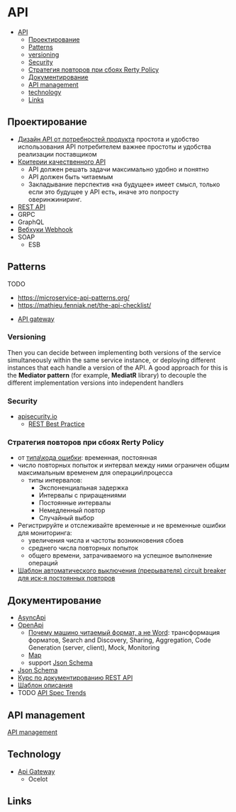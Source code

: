 # API

- [API](#api)
  - [Проектирование](#проектирование)
  - [Patterns](#patterns)
  - [versioning](#versioning)
  - [Security](#security)
  - [Стратегия повторов при сбоях Rerty Policy](#стратегия-повторов-при-сбоях-rerty-policy)
  - [Документирование](#документирование)
  - [API management](#api-management)
  - [technology](#technology)
  - [Links](#links)

## Проектирование

* [Дизайн API от потребностей продукта](http://agilemindset.ru/%d0%b0%d1%80%d1%85%d0%b8%d1%82%d0%b5%d0%ba%d1%82%d1%83%d1%80%d0%b0/)
простота и удобство использования API потребителем важнее простоты и удобства реализации поставщиком
* [Критерии качественного API](https://twirl.github.io/The-API-Book/API.ru.html#chapter-3)
  * API должен решать задачи максимально удобно и понятно
  * API должен быть читаемым
  * Закладывание перспектив «на будущее» имеет смысл, только если это будущее у API есть, иначе это попросту оверинжиниринг.
* [REST API](api.rest.md)
* GRPC
* GraphQL
* [Вебхуки Webhook](https://systems.education/api-realtime)
* SOAP
  * ESB

## Patterns

TODO
- https://microservice-api-patterns.org/
- https://mathieu.fenniak.net/the-api-checklist/

* [API gateway](api.gateway.md)

### Versioning

Then you can decide between implementing both versions of the service 
simultaneously within the same service instance, or deploying different instances that each handle a 
version of the API. A good approach for this is the **Mediator pattern** (for example, **MediatR** library) to 
decouple the different implementation versions into independent handlers

### Security

* [apisecurity.io](https://apisecurity.io/)
  * [REST Best Practice](https://stackoverflow.blog/2021/10/06/best-practices-for-authentication-and-authorization-for-rest-apis/?utm_campaign=APISecurity%20newsletter&utm_medium=email&_hsmi=204867978&_hsenc=p2ANqtz-94r6UDHzZG48tgtd0Sz6OiZicy6tTBQysQKtk0WzhZXlXrXBucIld80QE3Gll1Le1lxnwNhNqu-pySFps1AsqeR8MQrg&utm_content=204868574&utm_source=hs_email)

### Стратегия повторов при сбоях Rerty Policy

* от [типа\кода ошибки](https://docs.microsoft.com/ru-ru/azure/architecture/best-practices/transient-faults): временная, постоянная
* число повторных попыток и интервал между ними ограничен общим максимальным временем для операции\процесса
  * типы интервалов:
    * Экспоненциальная задержка
    * Интервалы с приращениями
    * Постоянные интервалы
    * Немедленный повтор
    * Случайный выбор
* Регистрируйте и отслеживайте временные и не временные ошибки для мониторинга: 
  * увеличения числа и частоты возникновения сбоев
  * среднего числа повторных попыток 
  * общего времени, затрачиваемого на успешное выполнение операций
* [Шаблон автоматического выключения (прерывателя) circuit breaker для иск-я постоянных повторов](https://docs.microsoft.com/ru-ru/azure/architecture/patterns/circuit-breaker)

## Документирование

* [AsyncApi](asyncapi.md)
* [OpenApi](https://github.com/daemon110282/api#openapi)
  * [Почему машино читаемый формат, а не Word](https://www.apimatic.io/blog/2017/04/why-your-api-needs-machine-readable-description-832e805f6855/): трансформация форматов, Search and Discovery, Sharing, Aggregation, Code Generation (server, client), Mock, Monitoring
  * [Map](http://openapi-map.apihandyman.io/)
  * support [Json Schema](jsonschema.md)
* [Json Schema](jsonschema.md)
* [Курс по документированию REST API](https://starkovden.github.io/)
* [Шаблон описания](https://tyk.io/blog/whats-minimum-documentation-required-api/)
* TODO [API Spec Trends](https://www.apimatic.io/blog/2022/03/top-api-specification-trends-2019-2022/)

## API management

[API management](api-managment.md)

## Technology

- [Api Gateway](api.gateway.md)
  - Ocelot

## Links

